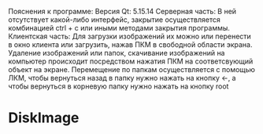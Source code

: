 Пояснения к программе: 
Версия Qt: 5.15.14
Серверная часть: В ней отсутствует какой-либо интерфейс, закрытие осуществляется комбинацией ctrl + c или иными методами закрытия программы.
Клиентская часть: Для загрузки изображений их можно или перенести в окно клиента или загрузить,
нажав ПКМ в свободной области экрана. Удаление изображений или папок, скачивание изображений на 
компьютер происходит посредством нажатия ПКМ на соответсвующий объект на экране. Перемещение по папкам осуществляется с помощью ЛКМ, чтобы вернуться назад в папку нужно нажать на кнопку <-, а чтобы вернуться в корневую папку нужно нажать на кнопку root
# DiskImage
 
